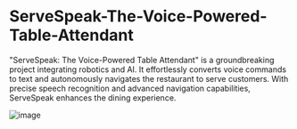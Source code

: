 # ServeSpeak-The-Voice-Powered-Table-Attendant
"ServeSpeak: The Voice-Powered Table Attendant" is a groundbreaking project integrating robotics and AI. It effortlessly converts voice commands to text and autonomously navigates the restaurant to serve customers. With precise speech recognition and advanced navigation capabilities, ServeSpeak enhances the dining experience.

![image](https://github.com/hegdeadithyak/ServeSpeak-The-Voice-Powered-Table-Attendant/assets/116452077/a956203d-93b6-45c2-822e-d39ae8b66360)
